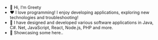 - 👋 Hi, I’m Greety
- :hearts: I love programming! I enjoy developing applications, exploring new technologies and troubleshooting!
- :confetti_ball: I have designed and developed various software applications in Java, C#. Net, JavaScript, React, Node.js, PHP and more.
- 👀 Showcasing some here..

<!---
grjr/grjr is a ✨ special ✨ repository because its `README.md` (this file) appears on your GitHub profile.
You can click the Preview link to take a look at your changes.
--->
